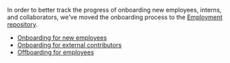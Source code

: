 In order to better track the progress of onboarding new employees, interns, and collaborators, we've moved the onboarding process to the [Employment repository](https://gitlab.com/ccao-data-science---modeling/people/employment).

* [Onboarding for new employees](https://gitlab.com/ccao-data-science---modeling/people/employment/-/blob/master/.gitlab/issue_templates/ds-onboarding.md)
* [Onboarding for external contributors](https://gitlab.com/ccao-data-science---modeling/people/employment/-/blob/master/.gitlab/issue_templates/ds%20-%20onboarding-external.md)
* [Offboarding for employees](https://gitlab.com/ccao-data-science---modeling/people/employment/-/blob/master/.gitlab/issue_templates/ds-offboarding.md)
